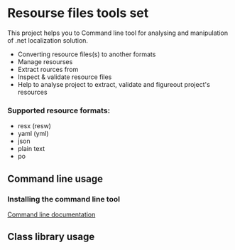 Resourse files tools set
================

This project helps you to 
Command line tool for analysing and manipulation of .net localization solution.
- Converting resource files(s) to another formats
- Manage resourses
- Extract rources from 
- Inspect & validate resource files
- Help to analyse project to extract, validate and figureout project's resources

### Supported resource formats: 
- resx (resw)
- yaml (yml)
- json
- plain text
- po

## Command line usage

### Installing the command line tool

[Command line documentation](nresx.CommandLine)
                      
## Class library usage